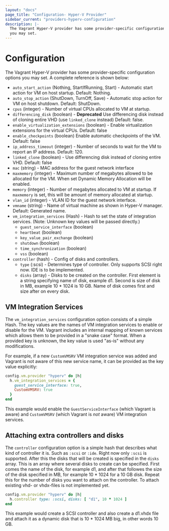 ```yaml
---
layout: "docs"
page_title: "Configuration- Hyper-V Provider"
sidebar_current: "providers-hyperv-configuration"
description: |-
  The Vagrant Hyper-V provider has some provider-specific configuration options
  you may set.
---
```


# Configuration

The Vagrant Hyper-V provider has some provider-specific configuration options
you may set. A complete reference is shown below:

* `auto_start_action` (Nothing, StartIfRunning, Start) - Automatic start action for VM on host startup. Default: Nothing.
* `auto_stop_action` (ShutDown, TurnOff, Save) - Automatic stop action for VM on host shutdown. Default: ShutDown.
* `cpus` (integer) - Number of virtual CPUs allocated to VM at startup.
* `differencing_disk` (boolean) - **Deprecated** Use differencing disk instead of cloning entire VHD (use `linked_clone` instead) Default: false.
* `enable_virtualization_extensions` (boolean) - Enable virtualization extensions for the virtual CPUs. Default: false
* `enable_checkpoints` (boolean) Enable automatic checkpoints of the VM. Default: false
* `ip_address_timeout` (integer) - Number of seconds to wait for the VM to report an IP address. Default: 120.
* `linked_clone` (boolean) - Use differencing disk instead of cloning entire VHD. Default: false
* `mac` (string) - MAC address for the guest network interface
* `maxmemory` (integer) - Maximum number of megabytes allowed to be allocated for the VM. When set Dynamic Memory Allocation will be enabled.
* `memory` (integer) - Number of megabytes allocated to VM at startup. If `maxmemory` is set, this will be amount of memory allocated at startup.
* `vlan_id` (integer) - VLAN ID for the guest network interface.
* `vmname` (string) - Name of virtual machine as shown in Hyper-V manager. Default: Generated name.
* `vm_integration_services` (Hash) - Hash to set the state of integration services. (Note: Unknown key values will be passed directly.)
  * `guest_service_interface` (boolean)
  * `heartbeat` (boolean)
  * `key_value_pair_exchange` (boolean)
  * `shutdown` (boolean)
  * `time_synchronization` (boolean)
  * `vss` (boolean)
* `controller` (hash) - Config of disks and controllers.
  * `type` (:scsi) - Determines type of controller. Only supports SCSI right now. IDE is to be implemented.
  * `disks` (array) - Disks to be created on the controller. First element is a string specifying name of disk, example d1. Second is size of disk in MB, example 10 * 1024 is 10 GB. Name of disk comes first and size after on every disk.

## VM Integration Services

The `vm_integration_services` configuration option consists of a simple Hash. The key values are the
names of VM integration services to enable or disable for the VM. Vagrant includes an internal
mapping of known services which allows them to be provided in a "snake case" format. When a provided
key is unknown, the key value is used "as-is" without any modifications.

For example, if a new `CustomVMSRV` VM integration service was added and Vagrant is not aware of this
new service name, it can be provided as the key value explicitly:

```ruby
config.vm.provider "hyperv" do |h|
  h.vm_integration_services = {
    guest_service_interface: true,
    CustomVMSRV: true
  }
end
```

This example would enable the `GuestServiceInterface` (which Vagrant is aware) and `CustomVMSRV` (which
Vagrant is _not_ aware) VM integration services.

## Attaching extra controllers and disks

The `controller` configuration option is a simple hash that describes what kind of controller it is.
Such as `:scsi` or `:ide`. Right now only `:scsi` is supported. After this the disks that will be
created is specified in the `disks` array. This is an array where several disks to create can be
specified. First comes the name of the disk, for example d1, and after that followes the size of the
disk specified in MB, for example 10 * 1024 for a 10 GB disk. Repeat this for the number of disks you
want to attach on the controller. To attach existing vhd- or vhdx-files is not implemented yet.

```ruby
config.vm.provider "hyperv" do |h|
  h.controller type: :scsi, disks: [ "d1", 10 * 1024 ]
end
```

This example would create a SCSI controller and also create a d1.vhdx file and attach it as a dynamic
disk that is 10 * 1024 MB big, in other words 10 GB.
